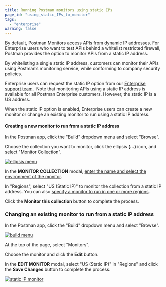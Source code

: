 ```yaml
---
title: Running Postman monitors using static IPs
page_id: "using_static_IPs_to_monitor"
tags: 
  - "enterprise"
warning: false
---
```


By default, Postman Monitors access APIs from dynamic IP addresses. For Enterprise users who want to test APIs behind a whitelist restricted firewall, Postman provides the option to monitor APIs from a static IP address. 

By whitelisting a single static IP address, customers can monitor their APIs using Postman’s monitoring service, while conforming to company security policies. 

Enterprise users can request the static IP option from our [Enterprise support team](http://pages.getpostman.com/Enterprise-Sales_Contact-Us.html).  Note that monitoring APIs using a static IP address is available for all Postman Enterprise customers. However, the static IP is a US address.

When the static IP option is enabled, Enterprise users can create a new monitor or change an existing monitor to run using a static IP address.

#### Creating a new monitor to run from a static IP address

In the Postman app, click the "Build" dropdown menu and select "Browse". 

Choose the collection you want to monitor, click the ellipsis **(...)** icon, and select "Monitor Collection". 

[![ellipsis menu](https://s3.amazonaws.com/postman-static-getpostman-com/postman-docs/ENT-mock-collection2.png)](https://s3.amazonaws.com/postman-static-getpostman-com/postman-docs/ENT-mock-collection2.png)

In the **MONITOR COLLECTION** modal, [enter the name and select the environment of the monitor](/docs/postman/monitors/setting_up_monitor/).  

In "Regions", select "US (Static IP)" to monitor the collection from a static IP address. You can also [specify a monitor to run in one or more regions](/docs/postman/monitors/setting_up_monitor/). 

Click the **Monitor this collection** button to complete the process.

### Changing an existing monitor to run from a static IP address

In the Postman app, click the "Build" dropdown menu and select "Browse".

[![build menu](https://s3.amazonaws.com/postman-static-getpostman-com/postman-docs/WS-build-menu1.png)](https://s3.amazonaws.com/postman-static-getpostman-com/postman-docs/WS-build-menu1.png)

At the top of the page, select "Monitors". 

Choose the monitor and click the **Edit** button.

In the **EDIT MONITOR** modal, select "US (Static IP)" in "Regions" and click the **Save Changes** button to complete the process.

[![static IP monitor](https://s3.amazonaws.com/postman-static-getpostman-com/postman-docs/ENT-select-staticIP2.png)](https://s3.amazonaws.com/postman-static-getpostman-com/postman-docs/ENT-select-staticIP2.png)  
